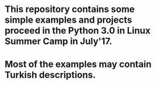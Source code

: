 # This repository contains some simple examples and projects proceed in the Python 3.0 in Linux Summer Camp in July'17.

# Most of the examples may contain Turkish descriptions.
